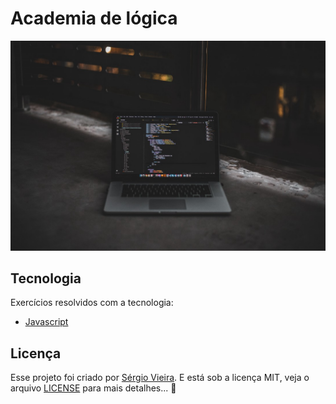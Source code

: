 # Academia de lógica 

<p align="center">
  <img alt="Preview" src="./.github/preview.jpeg">
</p>

## Tecnologia

Exercícios resolvidos com a tecnologia:

- [Javascript](https://www.w3schools.com/js/)

## Licença

Esse projeto foi criado por [Sérgio Vieira](https://www.linkedin.com/in/sergiovieirawebb/). E está sob a licença MIT, veja o arquivo [LICENSE](./LICENSE.md) para mais detalhes... :rocket:
